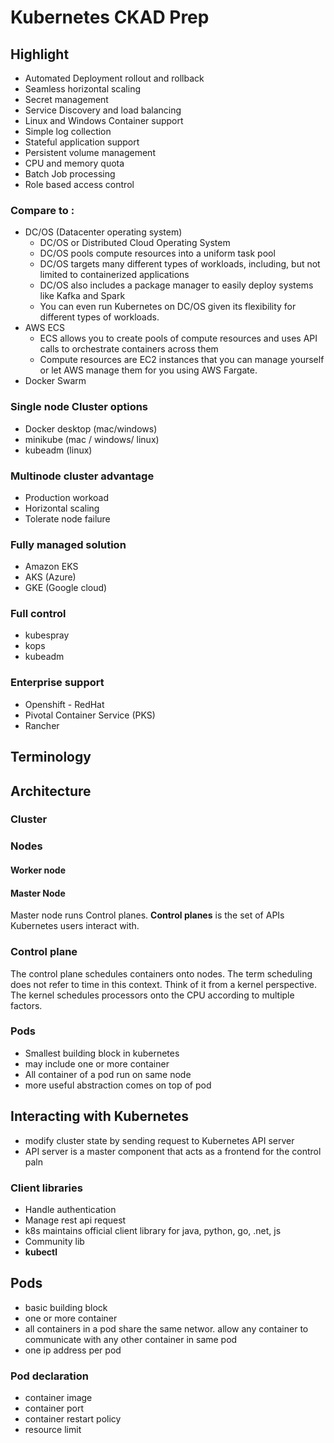 # Kubernetes CKAD Prep

## Highlight
* Automated Deployment rollout and rollback
* Seamless horizontal scaling
* Secret management
* Service Discovery and load balancing
* Linux and Windows Container support
* Simple log collection
* Stateful application support
* Persistent volume management
* CPU and memory quota
* Batch Job processing
* Role based access control

### Compare to :
* DC/OS (Datacenter operating system)
  * DC/OS or Distributed Cloud Operating System
  * DC/OS pools compute resources into a uniform task pool
  * DC/OS targets many different types of workloads, including, but not limited to containerized applications
  * DC/OS also includes a package manager to easily deploy systems like Kafka and Spark
  * You can even run Kubernetes on DC/OS given its flexibility for different types of workloads. 
* AWS ECS
  * ECS allows you to create pools of compute resources and uses API calls to orchestrate containers across them
  * Compute resources are EC2 instances that you can manage yourself or let AWS manage them for you using AWS Fargate.
* Docker Swarm

### Single node Cluster options
* Docker desktop (mac/windows)
* minikube (mac / windows/ linux)
* kubeadm (linux)

### Multinode cluster advantage
* Production workoad
* Horizontal scaling
* Tolerate node failure

### Fully managed solution
* Amazon EKS
* AKS (Azure)
* GKE (Google cloud)

### Full control
* kubespray
* kops
* kubeadm

### Enterprise support
* Openshift - RedHat
* Pivotal Container Service (PKS)
* Rancher

## Terminology


## Architecture
### Cluster

### Nodes

#### Worker node

#### Master Node
Master node runs Control planes. **Control planes** is the set of APIs Kubernetes users interact with.

### Control plane
 The control plane schedules containers onto nodes. The term scheduling does not refer to time in this context. Think of it from a kernel perspective. The kernel schedules processors onto the CPU according to multiple factors.
 
### Pods
* Smallest building block in kubernetes
* may include one or more container
* All container of a pod run on same node
* more useful abstraction comes on top of pod


## Interacting with Kubernetes
* modify cluster state by sending request to Kubernetes API server
* API server is a master component that acts as a frontend for the control paln

### Client libraries

* Handle authentication
* Manage rest api request
* k8s maintains official client library for java, python, go, .net, js
* Community lib
* **kubectl**

## Pods
* basic building block
* one or more container
* all containers in a pod share the same networ. allow any container to communicate with any other container in same pod
* one ip address per pod

### Pod declaration
* container image
* container port
* container restart policy
* resource limit